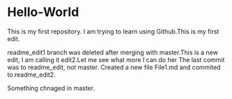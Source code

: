 # Hello-World

This is my first repository. I am trying to learn using Github.This is my first edit.

readme_edit1 branch was deleted after merging with master.This is a new edit, I am calling it edit2.Let me see what more I can do her
The last commit was to readme_edit, not master. 
Created a new file File1.md and commited to readme_edit2.


Something chnaged in master.
